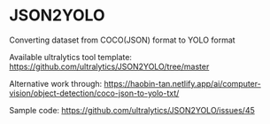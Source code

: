 # JSON2YOLO
Converting dataset from COCO(JSON) format to YOLO format

Available ultralytics tool template: https://github.com/ultralytics/JSON2YOLO/tree/master

Alternative work through: https://haobin-tan.netlify.app/ai/computer-vision/object-detection/coco-json-to-yolo-txt/

Sample code: https://github.com/ultralytics/JSON2YOLO/issues/45
